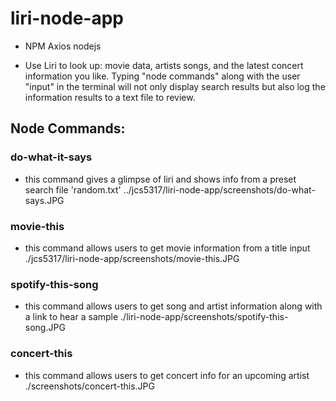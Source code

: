 # liri-node-app
- NPM Axios nodejs 
+ Use Liri to look up: movie data, artists songs, and the latest concert information you like.
Typing "node commands" along with the user "input" in the terminal will not only display search results but also log the information results to a text file to review.
## Node Commands:
### do-what-it-says 
- this command gives a glimpse of liri and shows info from a preset search file 'random.txt'
../jcs5317/liri-node-app/screenshots/do-what-says.JPG
### movie-this
- this command allows users to get movie information from a title input
./jcs5317/liri-node-app/screenshots/movie-this.JPG
### spotify-this-song
- this command allows users to get song and artist information along with a link to hear a sample
./liri-node-app/screenshots/spotify-this-song.JPG
### concert-this
- this command allows users to get concert info for an upcoming artist
./screenshots/concert-this.JPG
